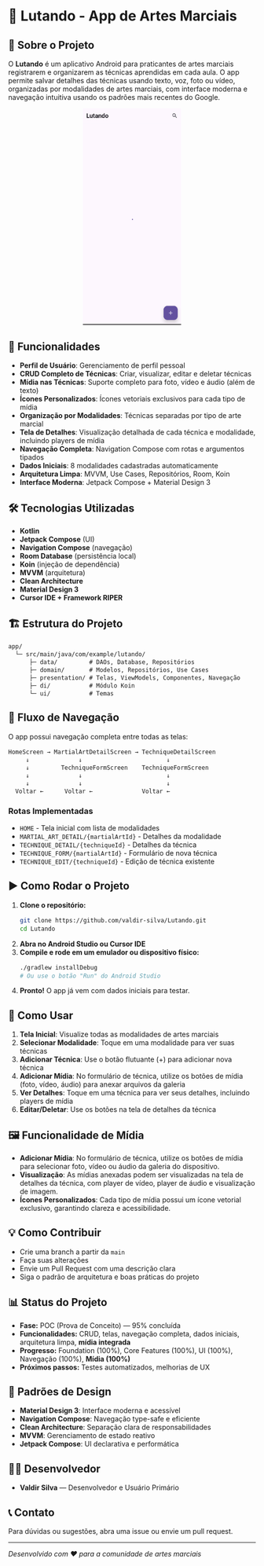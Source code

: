 # 🥋 Lutando - App de Artes Marciais

## 📱 Sobre o Projeto

O **Lutando** é um aplicativo Android para praticantes de artes marciais registrarem e organizarem as técnicas aprendidas em cada aula. O app permite salvar detalhes das técnicas usando texto, voz, foto ou vídeo, organizadas por modalidades de artes marciais, com interface moderna e navegação intuitiva usando os padrões mais recentes do Google.

<p align="center">
  <img src="docs/screenshots/home_screen.png" alt="Home Screen" width="200" />
</p>

## 🚀 Funcionalidades

- **Perfil de Usuário**: Gerenciamento de perfil pessoal
- **CRUD Completo de Técnicas**: Criar, visualizar, editar e deletar técnicas
- **Mídia nas Técnicas**: Suporte completo para foto, vídeo e áudio (além de texto)
- **Ícones Personalizados**: Ícones vetoriais exclusivos para cada tipo de mídia
- **Organização por Modalidades**: Técnicas separadas por tipo de arte marcial
- **Tela de Detalhes**: Visualização detalhada de cada técnica e modalidade, incluindo players de mídia
- **Navegação Completa**: Navigation Compose com rotas e argumentos tipados
- **Dados Iniciais**: 8 modalidades cadastradas automaticamente
- **Arquitetura Limpa**: MVVM, Use Cases, Repositórios, Room, Koin
- **Interface Moderna**: Jetpack Compose + Material Design 3

## 🛠️ Tecnologias Utilizadas

- **Kotlin**
- **Jetpack Compose** (UI)
- **Navigation Compose** (navegação)
- **Room Database** (persistência local)
- **Koin** (injeção de dependência)
- **MVVM** (arquitetura)
- **Clean Architecture**
- **Material Design 3**
- **Cursor IDE + Framework RIPER**

## 🏗️ Estrutura do Projeto

```
app/
  └─ src/main/java/com/example/lutando/
      ├─ data/         # DAOs, Database, Repositórios
      ├─ domain/       # Modelos, Repositórios, Use Cases
      ├─ presentation/ # Telas, ViewModels, Componentes, Navegação
      ├─ di/           # Módulo Koin
      └─ ui/           # Temas
```

## 🔄 Fluxo de Navegação

O app possui navegação completa entre todas as telas:

```
HomeScreen → MartialArtDetailScreen → TechniqueDetailScreen
     ↓              ↓                        ↓
     ↓         TechniqueFormScreen    TechniqueFormScreen
     ↓              ↓                        ↓
     ↓              ↓                        ↓
  Voltar ←      Voltar ←              Voltar ←
```

### Rotas Implementadas
- `HOME` - Tela inicial com lista de modalidades
- `MARTIAL_ART_DETAIL/{martialArtId}` - Detalhes da modalidade
- `TECHNIQUE_DETAIL/{techniqueId}` - Detalhes da técnica
- `TECHNIQUE_FORM/{martialArtId}` - Formulário de nova técnica
- `TECHNIQUE_EDIT/{techniqueId}` - Edição de técnica existente

## ▶️ Como Rodar o Projeto

1. **Clone o repositório:**
   ```bash
   git clone https://github.com/valdir-silva/Lutando.git
   cd Lutando
   ```
2. **Abra no Android Studio ou Cursor IDE**
3. **Compile e rode em um emulador ou dispositivo físico:**
   ```bash
   ./gradlew installDebug
   # Ou use o botão "Run" do Android Studio
   ```
4. **Pronto!** O app já vem com dados iniciais para testar.

## 🎯 Como Usar

1. **Tela Inicial**: Visualize todas as modalidades de artes marciais
2. **Selecionar Modalidade**: Toque em uma modalidade para ver suas técnicas
3. **Adicionar Técnica**: Use o botão flutuante (+) para adicionar nova técnica
4. **Adicionar Mídia**: No formulário de técnica, utilize os botões de mídia (foto, vídeo, áudio) para anexar arquivos da galeria
5. **Ver Detalhes**: Toque em uma técnica para ver seus detalhes, incluindo players de mídia
6. **Editar/Deletar**: Use os botões na tela de detalhes da técnica

## 🖼️ Funcionalidade de Mídia

- **Adicionar Mídia**: No formulário de técnica, utilize os botões de mídia para selecionar foto, vídeo ou áudio da galeria do dispositivo.
- **Visualização**: As mídias anexadas podem ser visualizadas na tela de detalhes da técnica, com player de vídeo, player de áudio e visualização de imagem.
- **Ícones Personalizados**: Cada tipo de mídia possui um ícone vetorial exclusivo, garantindo clareza e acessibilidade.

## 💡 Como Contribuir

- Crie uma branch a partir da `main`
- Faça suas alterações
- Envie um Pull Request com uma descrição clara
- Siga o padrão de arquitetura e boas práticas do projeto

## 📊 Status do Projeto

- **Fase:** POC (Prova de Conceito) — 95% concluída
- **Funcionalidades:** CRUD, telas, navegação completa, dados iniciais, arquitetura limpa, **mídia integrada**
- **Progresso:** Foundation (100%), Core Features (100%), UI (100%), Navegação (100%), **Mídia (100%)**
- **Próximos passos:** Testes automatizados, melhorias de UX

## 🎨 Padrões de Design

- **Material Design 3**: Interface moderna e acessível
- **Navigation Compose**: Navegação type-safe e eficiente
- **Clean Architecture**: Separação clara de responsabilidades
- **MVVM**: Gerenciamento de estado reativo
- **Jetpack Compose**: UI declarativa e performática

## 👨‍💻 Desenvolvedor

- **Valdir Silva** — Desenvolvedor e Usuário Primário

## 📞 Contato

Para dúvidas ou sugestões, abra uma issue ou envie um pull request.

---

*Desenvolvido com ❤️ para a comunidade de artes marciais* 
